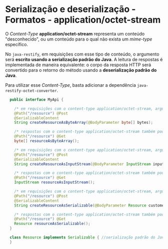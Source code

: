 # Serialização e deserialização - Formatos - application/octet-stream

O *Content-Type* **application/octet-stream** representa um conteúdo "desconhecido", ou um conteúdo para o qual não exista um *mime-type* específico. 

No `java-restify`, em requisições com esse tipo de conteúdo, o argumento será **escrito usando a serialização padrão do Java**. A leitura de respostas é implementada de maneira equivalente: o corpo da resposta HTTP será convertido para o retorno do método usando a **deserialização padrão do Java**.

Para utilizar esse *Content-Type*, basta adicionar a dependência `java-restify-octet-converter`.

```java 
  public interface MyApi {

    /* em requisições com o content-type application/octet-stream, argumentos do tipo byte[] serão automaticamente serializados */
    @Path("/resource") @Post
    @SerializableContent
    String createResourceAsByteArray(@BodyParameter byte[] bytes);

    /* respostas com o content-type application/octet-stream também podem ser deserializadas para byte[] */
    @Path("/resource") @Get
    byte[] resourceAsByteArray();

    /* em requisições com o content-type application/octet-stream, argumentos do tipo InputStream serão automaticamente serializados */
    @Path("/resource") @Post
    @SerializableContent
    String createResourceAsInputStream(@BodyParameter InputStream inputStream);

    /* respostas com o content-type application/octet-stream também podem ser deserializadas para InputStream */
    @Path("/resource") @Get
    InputStream resourceAsInputStream();

    /* em requisições com o content-type application/octet-stream, argumentos do tipo Serializable serão automaticamente serializados */
    @Path("/resource") @Post
    @SerializableContent
    String createResourceAsSerializable(@BodyParameter Resource customer);

    /* respostas com o content-type application/octet-stream também podem ser deserializadas para objetos do tipo Serializable */
    @Path("/resource") @Get
    Resource resourceAsSerializable();
  }

  class Resource implements Serializable { //serialização padrão do Java
  }
```
